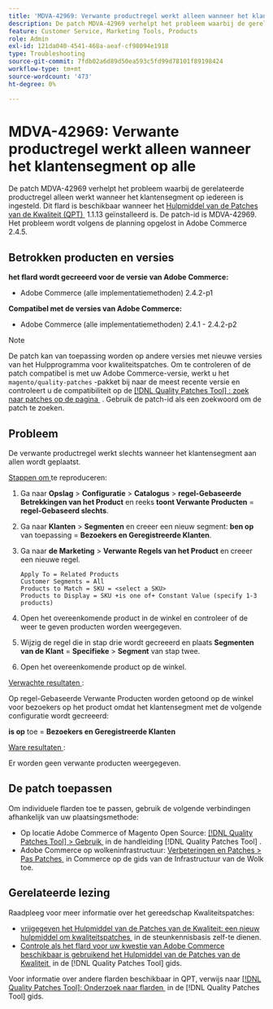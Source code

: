 ```yaml
---
title: 'MDVA-42969: Verwante productregel werkt alleen wanneer het klantensegment op alle'
description: De patch MDVA-42969 verhelpt het probleem waarbij de gerelateerde productregel alleen werkt wanneer het klantensegment op iedereen is ingesteld. Deze patch is beschikbaar wanneer [Quality Patches Tool (QPT)] (https://experienceleague.adobe.com/nl/docs/commerce-operations/tools/quality-patches-tool/quality-patches-tool-to-self-serve-quality-patches) 1.1.13 is geïnstalleerd. De patch-id is MDVA-42969. Het probleem wordt volgens de planning opgelost in Adobe Commerce 2.4.5.
feature: Customer Service, Marketing Tools, Products
role: Admin
exl-id: 121da040-4541-468a-aeaf-cf98094e1918
type: Troubleshooting
source-git-commit: 7fdb02a6d89d50ea593c5fd99d78101f89198424
workflow-type: tm+mt
source-wordcount: '473'
ht-degree: 0%

---
```


# MDVA-42969: Verwante productregel werkt alleen wanneer het klantensegment op alle

De patch MDVA-42969 verhelpt het probleem waarbij de gerelateerde productregel alleen werkt wanneer het klantensegment op iedereen is ingesteld. Dit flard is beschikbaar wanneer het [&#x200B; Hulpmiddel van de Patches van de Kwaliteit (QPT) &#x200B;](https://experienceleague.adobe.com/nl/docs/commerce-operations/tools/quality-patches-tool/quality-patches-tool-to-self-serve-quality-patches) 1.1.13 geïnstalleerd is. De patch-id is MDVA-42969. Het probleem wordt volgens de planning opgelost in Adobe Commerce 2.4.5.

## Betrokken producten en versies

**het flard wordt gecreeerd voor de versie van Adobe Commerce:**

* Adobe Commerce (alle implementatiemethoden) 2.4.2-p1

**Compatibel met de versies van Adobe Commerce:**

* Adobe Commerce (alle implementatiemethoden) 2.4.1 - 2.4.2-p2

>[!NOTE]
>
>De patch kan van toepassing worden op andere versies met nieuwe versies van het Hulpprogramma voor kwaliteitspatches. Om te controleren of de patch compatibel is met uw Adobe Commerce-versie, werkt u het `magento/quality-patches` -pakket bij naar de meest recente versie en controleert u de compatibiliteit op de [[!DNL Quality Patches Tool] : zoek naar patches op de pagina &#x200B;](https://experienceleague.adobe.com/nl/docs/commerce-operations/tools/quality-patches-tool/quality-patches-tool-to-self-serve-quality-patches) . Gebruik de patch-id als een zoekwoord om de patch te zoeken.

## Probleem

De verwante productregel werkt slechts wanneer het klantensegment aan allen wordt geplaatst.

<u> Stappen om </u> te reproduceren:

1. Ga naar **Opslag** > **Configuratie** > **Catalogus** > **regel-Gebaseerde Betrekkingen van het Product** en reeks **toont Verwante Producten** = **regel-Gebaseerd slechts**.
1. Ga naar **Klanten** > **Segmenten** en creeer een nieuw segment: **ben op** van toepassing = **Bezoekers en Geregistreerde Klanten**.
1. Ga naar **de Marketing** > **Verwante Regels van het Product** en creeer een nieuwe regel.

   ```code block
   Apply To = Related Products
   Customer Segments = All
   Products to Match = SKU = <select a SKU>
   Products to Display = SKU +is one of+ Constant Value (specify 1-3 products)
   ```

1. Open het overeenkomende product in de winkel en controleer of de weer te geven producten worden weergegeven.
1. Wijzig de regel die in stap drie wordt gecreeerd en plaats **Segmenten van de Klant** = **Specifieke** > **Segment** van stap twee.
1. Open het overeenkomende product op de winkel.

<u> Verwachte resultaten </u>:

Op regel-Gebaseerde Verwante Producten worden getoond op de winkel voor bezoekers op het product omdat het klantensegment met de volgende configuratie wordt gecreeerd:

**is op** toe = **Bezoekers en Geregistreerde Klanten**

<u> Ware resultaten </u>:

Er worden geen verwante producten weergegeven.

## De patch toepassen

Om individuele flarden toe te passen, gebruik de volgende verbindingen afhankelijk van uw plaatsingsmethode:

* Op locatie Adobe Commerce of Magento Open Source: [[!DNL Quality Patches Tool] > Gebruik &#x200B;](/help/tools/quality-patches-tool/usage.md) in de handleiding [!DNL Quality Patches Tool] .
* Adobe Commerce op wolkeninfrastructuur: [&#x200B; Verbeteringen en Patches > Pas Patches &#x200B;](https://experienceleague.adobe.com/docs/commerce-cloud-service/user-guide/develop/upgrade/apply-patches.html?lang=nl-NL) in Commerce op de gids van de Infrastructuur van de Wolk toe.

## Gerelateerde lezing

Raadpleeg voor meer informatie over het gereedschap Kwaliteitspatches:

* [&#x200B; vrijgegeven het Hulpmiddel van de Patches van de Kwaliteit: een nieuw hulpmiddel om kwaliteitspatches &#x200B;](https://experienceleague.adobe.com/nl/docs/commerce-operations/tools/quality-patches-tool/quality-patches-tool-to-self-serve-quality-patches) in de steunkennisbasis zelf-te dienen.
* [&#x200B; Controle als het flard voor uw kwestie van Adobe Commerce beschikbaar is gebruikend het Hulpmiddel van de Patches van de Kwaliteit &#x200B;](/help/tools/quality-patches-tool/patches-available-in-qpt/check-patch-for-magento-issue-with-magento-quality-patches.md) in de [!DNL Quality Patches Tool] gids.

Voor informatie over andere flarden beschikbaar in QPT, verwijs naar [[!DNL Quality Patches Tool]: Onderzoek naar flarden &#x200B;](https://experienceleague.adobe.com/tools/commerce-quality-patches/index.html?lang=nl-NL) in de [!DNL Quality Patches Tool] gids.
